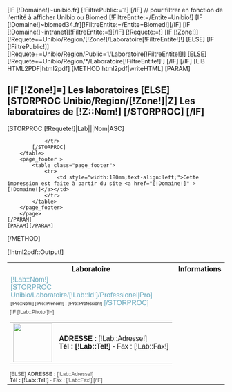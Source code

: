[IF [!Domaine!]~unibio.fr]
	[!FiltrePublic:=1!]
[/IF]
// pour filtrer en fonction de l'entité à afficher Unibio ou Biomed
[!FiltreEntite:=/Entite=Unibio!]
[IF [!Domaine!]~biomed34.fr][!FiltreEntite:=/Entite=Biomed!][/IF]
[IF [!Domaine!]~intranet][!FiltreEntite:=!][/IF]
[!Requete:=!]
[IF [!Zone!]]
	[!Requete+=Unibio/Region/[!Zone!]/Laboratoire[!FiltreEntite!]!]
[ELSE]
	[IF [!FiltrePublic!]]
		[!Requete+=Unibio/Region/Public=1/Laboratoire[!FiltreEntite!]!]
	[ELSE]
		[!Requete+=Unibio/Region/*/Laboratoire[!FiltreEntite!]!]
	[/IF]
[/IF]
[LIB HTML2PDF|html2pdf]
[METHOD html2pdf|writeHTML]
	[PARAM]
	<page  pageset="old" backtop="14mm" backbottom="10mm" backleft="5mm" backright="5mm" style="font-size: 12pt;">
		<h2>
			[IF [!Zone!]=]
				Les laboratoires
			[ELSE]
				[STORPROC Unibio/Region/[!Zone!]|Z]
					Les laboratoires de [!Z::Nom!]
				[/STORPROC]
			[/IF]
		</h2>
		<table>
			<tr><th>Laboratoire</th><th>Informations</th></tr> 
			[STORPROC [!Requete!]|Lab|||Nom|ASC]
				<tr>
					<td style="display:block;font-size:16px;font-family:arial;color:#66a7bc;">
						[!Lab::Nom!]<br />
						[STORPROC Unibio/Laboratoire/[!Lab::Id!]/Professionel|Pro]
							<span style="color:#000;font-size:10px;font-family:arial;"><br />[!Pro::Nom!] [!Pro::Prenom!] - [!Pro::Profession!]</span>
						[/STORPROC]
					</td>
					<td style="display:block;font-size:12px;font-family:arial;color:#474747;">
						[IF [!Lab::Photo!]!=]
							<table><tr>
								<td><img src="[!Domaine!]/[!Lab::Photo!]" width="90" height:="75" /></td>
								<td>
									<strong>ADRESSE : </strong>[!Lab::Adresse!]<br />
									<strong>Tél : [!Lab::Tel!]</strong> - Fax : [!Lab::Fax!]
								</td>
							</tr></table>
						[ELSE]
							<strong>ADRESSE : </strong>[!Lab::Adresse!]<br />
							<strong>Tél : [!Lab::Tel!]</strong> - Fax : [!Lab::Fax!]
						[/IF]
					</td>

				</tr>
			[/STORPROC]
		</table>
		<page_footer >
			<table class="page_footer">
				<tr>
					<td style="width:180mm;text-align:left;">Cette impression est faite à partir du site <a href="[!Domaine!]" >[!Domaine!]</a></td>
				</tr>
			</table>
		</page_footer>
    	</page>	
	[/PARAM]
	[PARAM][/PARAM]
[/METHOD]

[!html2pdf::Output!]


 
